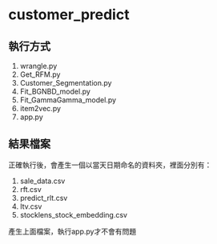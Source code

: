 ﻿# customer_predict

## 執行方式
1. wrangle.py
2. Get_RFM.py
3. Customer_Segmentation.py
4. Fit_BGNBD_model.py
5. Fit_GammaGamma_model.py
6. item2vec.py
7. app.py

## 結果檔案
正確執行後，會產生一個以當天日期命名的資料夾，裡面分別有：
1. sale_data.csv
2. rft.csv
3. predict_rlt.csv
4. ltv.csv
5. stocklens_stock_embedding.csv

產生上面檔案，執行app.py才不會有問題
